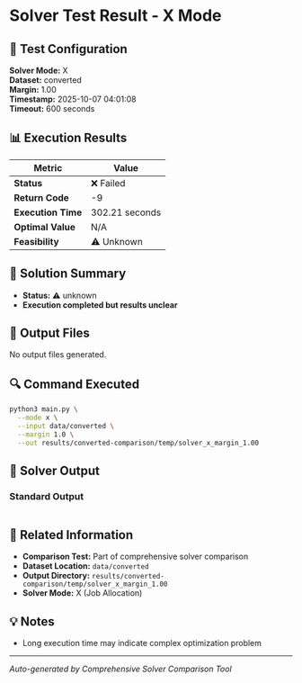 # Solver Test Result - X Mode

## 🔧 Test Configuration

**Solver Mode:** X  
**Dataset:** converted  
**Margin:** 1.00  
**Timestamp:** 2025-10-07 04:01:08  
**Timeout:** 600 seconds  

## 📊 Execution Results

| Metric | Value |
|--------|-------|
| **Status** | ❌ Failed |
| **Return Code** | -9 |
| **Execution Time** | 302.21 seconds |
| **Optimal Value** | N/A |
| **Feasibility** | ⚠️ Unknown |

## 🎯 Solution Summary

- **Status:** ⚠️ unknown
- **Execution completed but results unclear**


## 📁 Output Files

No output files generated.


## 🔍 Command Executed

```bash
python3 main.py \
  --mode x \
  --input data/converted \
  --margin 1.0 \
  --out results/converted-comparison/temp/solver_x_margin_1.00
```

## 📝 Solver Output

### Standard Output
```

```

## 🔗 Related Information

- **Comparison Test:** Part of comprehensive solver comparison
- **Dataset Location:** `data/converted`
- **Output Directory:** `results/converted-comparison/temp/solver_x_margin_1.00`
- **Solver Mode:** X (Job Allocation)

## 💡 Notes

- Long execution time may indicate complex optimization problem

---

*Auto-generated by Comprehensive Solver Comparison Tool*
